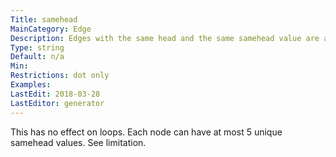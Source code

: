 ```yaml
---
Title: samehead
MainCategory: Edge
Description: Edges with the same head and the same samehead value are aimed at the same point on the head.
Type: string
Default: n/a
Min: 
Restrictions: dot only
Examples: 
LastEdit: 2018-03-28
LastEditor: generator
---
```


This has no effect on loops. Each node can have at most 5 unique samehead values. See limitation.
